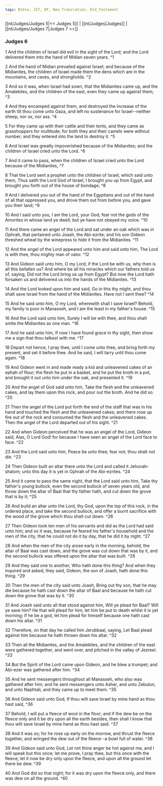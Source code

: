 ```yaml
---
tags: Bible, JST, NT, New_Translation, Old_Testament
---
```


[[nt/Judges/Judges 5|<< Judges 5]] | [[nt/Judges|Judges]] | [[nt/Judges/Judges 7|Judges 7 >>]]

### Judges 6

1 And the children of Israel did evil in the sight of the Lord; and the Lord delivered them into the hand of Midian seven years.  ^1

2 And the hand of Midian prevailed against Israel; and because of the Midianites, the children of Israel made them the dens which are in the mountains, and caves, and strongholds.  ^2

3 And so it was, when Israel had sown, that the Midianites came up, and the Amalekites, and the children of the east, even they came up against them;  ^3

4 And they encamped against them, and destroyed the increase of the earth till thou come unto Gaza, and left no sustenance for Israel\--neither sheep, nor ox, nor ass.  ^4

5 For they came up with their cattle and their tents, and they came as grasshoppers for multitude; for both they and their camels were without number; and they entered into the land to destroy it.  ^5

6 And Israel was greatly impoverished because of the Midianites; and the children of Israel cried unto the Lord.  ^6

7 And it came to pass, when the children of Israel cried unto the Lord because of the Midianites,  ^7

8 That the Lord sent a prophet unto the children of Israel, which said unto them, Thus saith the Lord God of Israel, I brought you up from Egypt, and brought you forth out of the house of bondage;  ^8

9 And I delivered you out of the hand of the Egyptians and out of the hand of all that oppressed you, and drove them out from before you, and gave you their land;  ^9

10 And I said unto you, I am the Lord, your God; fear not the gods of the Amorites in whose land ye dwell; but ye have not obeyed my voice.  ^10

11 And there came an angel of the Lord and sat under an oak which was in Ophrah, that pertained unto Joash, the Abi-ezrite; and his son Gideon threshed wheat by the winepress to hide it from the Midianites.  ^11

12 And the angel of the Lord appeared unto him and said unto him, The Lord is with thee, thou mighty man of valor.  ^12

13 And Gideon said unto him, O my Lord, if the Lord be with us, why then is all this befallen us? And where be all his miracles which our fathers told us of, saying, Did not the Lord bring us up from Egypt? But now the Lord hath forsaken us and delivered us into the hands of the Midianites.  ^13

14 And the Lord looked upon him and said, Go in this thy might, and thou shalt save Israel from the hand of the Midianites. Have not I sent thee?  ^14

15 And he said unto him, O my Lord, wherewith shall I save Israel? Behold, my family is poor in Manasseh, and I am the least in my father\'s house.  ^15

16 And the Lord said unto him, Surely I will be with thee, and thou shalt smite the Midianites as one man.  ^16

17 And he said unto him, If now I have found grace in thy sight, then show me a sign that thou talkest with me.  ^17

18 Depart not hence, I pray thee, until I come unto thee, and bring forth my present, and set it before thee. And he said, I will tarry until thou come again.  ^18

19 And Gideon went in and made ready a kid and unleavened cakes of an ephah of flour; the flesh he put in a basket, and he put the broth in a pot, and brought it out unto him under the oak, and presented it.  ^19

20 And the angel of God said unto him, Take the flesh and the unleavened cakes, and lay them upon this rock, and pour out the broth. And he did so.  ^20

21 Then the angel of the Lord put forth the end of the staff that was in his hand and touched the flesh and the unleavened cakes; and there rose up fire out of the rock and consumed the flesh and the unleavened cakes. Then the angel of the Lord departed out of his sight.  ^21

22 And when Gideon perceived that he was an angel of the Lord, Gideon said, Alas, O Lord God! for because I have seen an angel of the Lord face to face.  ^22

23 And the Lord said unto him, Peace be unto thee; fear not; thou shalt not die.  ^23

24 Then Gideon built an altar there unto the Lord and called it Jehovah-shalom; unto this day it is yet in Ophrah of the Abi-ezrites.  ^24

25 And it came to pass the same night, that the Lord said unto him, Take thy father\'s young bullock, even the second bullock of seven years old, and throw down the altar of Baal that thy father hath, and cut down the grove that is by it;  ^25

26 And build an altar unto the Lord, thy God, upon the top of this rock, in the ordered place, and take the second bullock, and offer a burnt sacrifice with the wood of the grove which thou shalt cut down.  ^26

27 Then Gideon took ten men of his servants and did as the Lord had said unto him; and so it was, because he feared his father\'s household and the men of the city, that he could not do it by day, that he did it by night.  ^27

28 And when the men of the city arose early in the morning, behold, the altar of Baal was cast down, and the grove was cut down that was by it, and the second bullock was offered upon the altar that was built.  ^28

29 And they said one to another, Who hath done this thing? And when they inquired and asked, they said, Gideon, the son of Joash, hath done this thing.  ^29

30 Then the men of the city said unto Joash, Bring out thy son, that he may die because he hath cast down the altar of Baal and because he hath cut down the grove that was by it.  ^30

31 And Joash said unto all that stood against him, Will ye plead for Baal? Will ye save him? He that will plead for him, let him be put to death whilst it is yet morning; if he be a god, let him plead for himself because one hath cast down his altar.  ^31

32 Therefore, on that day he called him Jerubbaal, saying, Let Baal plead against him because he hath thrown down his altar.  ^32

33 Then all the Midianites, and the Amalekites, and the children of the east were gathered together, and went over, and pitched in the valley of Jezreel.  ^33

34 But the Spirit of the Lord came upon Gideon, and he blew a trumpet; and Abi-ezer was gathered after him.  ^34

35 And he sent messengers throughout all Manasseh, who also was gathered after him; and he sent messengers unto Asher, and unto Zebulun, and unto Naphtali; and they came up to meet them.  ^35

36 And Gideon said unto God, If thou wilt save Israel by mine hand as thou hast said,  ^36

37 Behold, I will put a fleece of wool in the floor; and if the dew be on the fleece only and it be dry upon all the earth besides, then shall I know that thou wilt save Israel by mine hand as thou hast said.  ^37

38 And it was so; for he rose up early on the morrow, and thrust the fleece together, and wringed the dew out of the fleece\--a bowl full of water.  ^38

39 And Gideon said unto God, Let not thine anger be hot against me, and I will speak but this once; let me prove, I pray thee, but this once with the fleece; let it now be dry only upon the fleece, and upon all the ground let there be dew.  ^39

40 And God did so that night; for it was dry upon the fleece only, and there was dew on all the ground.  ^40

 
